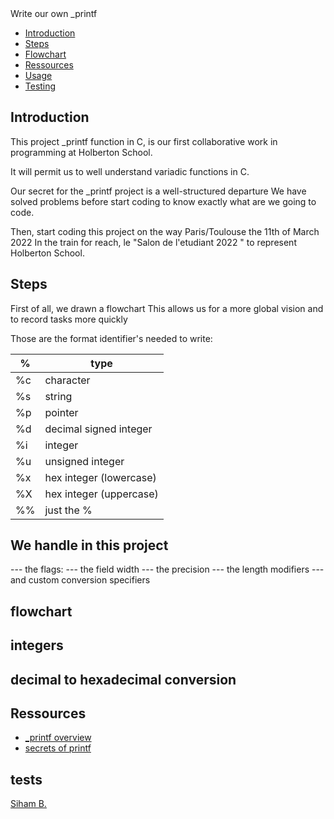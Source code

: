<!DOCTYPE html>
<html lang="en">
  <head>
    <meta charset="UTF-8" />
    <meta http-equiv="X-UA-Compatible" content="IE=edge" />
    <meta name="viewport" content="width=device-width, initial-scale=1.0" />
  </head
      <h1 style="color: crimson;text-align: center;"> Write our own _printf</h1>
        


* [Introduction](#introduction)
* [Steps](#steps)
* [Flowchart](#flowchart)
* [Ressources](#learning)
* [Usage](#usage)
* [Testing](#tests)

## Introduction


This project _printf function in C, is our first collaborative
work in programming at Holberton School.



It will permit us to well understand variadic functions in C.

Our secret for the _printf project is a well-structured departure
We have solved problems before start coding to know exactly what are we going to code.

Then, start coding this project on the way Paris/Toulouse the 11th of March 2022
In the train for reach, le "Salon de l'etudiant 2022 " to represent Holberton School.



## Steps

First of all, we drawn a flowchart
This allows us for a more global vision and to record tasks more quickly

Those are the format identifier's needed to write:

%  | type |
---|------|
%c | character				|
%s | string					|
%p | pointer				|
%d | decimal signed integer	|
%i | integer				|
%u | unsigned integer		|
%x | hex integer (lowercase)|
%X | hex integer (uppercase)|
%% | just the %				|

## We  handle in this project
--- the flags:
--- the field width
--- the precision
--- the length modifiers
--- and custom conversion specifiers







## flowchart


## integers



## decimal to hexadecimal conversion



## Ressources

* [_printf overview]()
* [secrets of printf](<a href="Ressources/The_Secret.pdf">)


## tests




<footer>
 <div class="badge-base LI-profile-badge" data-locale="fr_FR" data-size="medium" data-theme="dark" data-type="VERTICAL" data-vanity="siham-b-523a36230" data-version="v1"><a class="badge-base__link LI-simple-link" href="https://fr.linkedin.com/in/siham-b-523a36230?trk=profile-badge">Siham B.</a></div>
              
</footer>

</body>


</html>
